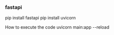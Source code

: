 ### fastapi

pip install fastapi
pip install uvicorn


How to execute the code
uvicorn main:app --reload

